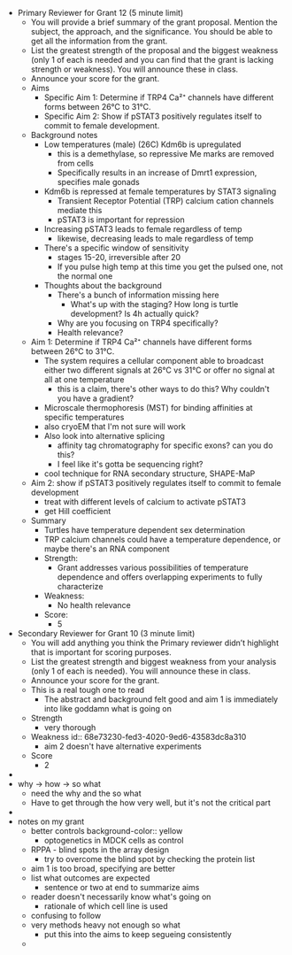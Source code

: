 - Primary Reviewer for Grant 12 (5 minute limit)
	- You will provide a brief summary of the grant proposal. Mention the subject, the approach, and the significance. You should be able to get all the information from the grant.
	- List the greatest strength of the proposal and the biggest weakness (only 1 of each is needed and you can find that the grant is lacking strength or weakness). You will announce these in class.
	- Announce your score for the grant.
	- Aims
		- Specific Aim 1: Determine if TRP4 Ca²⁺ channels have different forms between 26°C to 31°C.
		- Specific Aim 2: Show if pSTAT3 positively regulates itself to commit to female development.
	- Background notes
		- Low temperatures (male) (26C) Kdm6b is upregulated
			- this is a demethylase, so repressive Me marks are removed from cells
			- Specifically results in an increase of Dmrt1 expression, specifies male gonads
		- Kdm6b is repressed at female temperatures by STAT3 signaling
			- Transient Receptor Potential (TRP) calcium cation channels mediate this
			- pSTAT3 is important for repression
		- Increasing pSTAT3 leads to female regardless of temp
			- likewise, decreasing leads to male regardless of temp
		- There's a specific window of sensitivity
			- stages 15-20, irreversible after 20
			- If you pulse high temp at this time you get the pulsed one, not the normal one
		- Thoughts about the background
			- There's a bunch of information missing here
				- What's up with the staging? How long is turtle development? Is 4h actually quick?
			- Why are you focusing on TRP4 specifically?
			- Health relevance?
	- Aim 1: Determine if TRP4 Ca²⁺ channels have different forms between 26°C to 31°C.
		- The system requires a cellular component able to broadcast either two different signals at 26°C vs 31°C or offer no signal at all at one temperature
			- this is a claim, there's other ways to do this? Why couldn't you have a gradient?
		- Microscale thermophoresis (MST) for binding affinities at specific temperatures
		- also cryoEM that I'm not sure will work
		- Also look into alternative splicing
			- affinity tag chromatography for specific exons? can you do this?
			- I feel like it's gotta be sequencing right?
		- cool technique for RNA secondary structure, SHAPE-MaP
	- Aim 2: show if pSTAT3 positively regulates itself to commit to female development
		- treat with different levels of calcium to activate pSTAT3
		- get Hill coefficient
	- Summary
		- Turtles have temperature dependent sex determination
		- TRP calcium channels could have a temperature dependence, or maybe there's an RNA component
		- Strength:
			- Grant addresses various possibilities of temperature dependence and offers overlapping experiments to fully characterize
		- Weakness:
			- No health relevance
		- Score:
			- 5
- Secondary Reviewer for Grant 10  (3 minute limit)
	- You will add anything you think the Primary reviewer didn’t highlight that is important for scoring purposes.
	- List the greatest strength and biggest weakness from your analysis (only 1 of each is needed). You will announce these in class.
	- Announce your score for the grant.
	- This is a real tough one to read
		- The abstract and background felt good and aim 1 is immediately into like goddamn what is going on
	- Strength
		- very thorough
	- Weakness
	  id:: 68e73230-fed3-4020-9ed6-43583dc8a310
		- aim 2 doesn't have alternative experiments
	- Score
		- 2
-
- why -> how -> so what
	- need the why and the so what
	- Have to get through the how very well, but it's not the critical part
-
- notes on my grant
	- better controls
	  background-color:: yellow
		- optogenetics in MDCK cells as control
	- RPPA - blind spots in the array design
		- try to overcome the blind spot by checking the protein list
	- aim 1 is too broad, specifying are better
	- list what outcomes are expected
		- sentence or two at end to summarize aims
	- reader doesn't necessarily know what's going on
		- rationale of which cell line is used
	- confusing to follow
	- very methods heavy not enough so what
		- put this into the aims to keep segueing consistently
	-